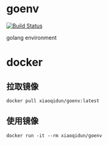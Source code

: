 # goenv
[![Build Status](https://drone.aite.xyz/api/badges/xiaoqidun/goenv/status.svg)](https://drone.aite.xyz/xiaoqidun/goenv)

golang environment

# docker

## 拉取镜像
```
docker pull xiaoqidun/goenv:latest
```

## 使用镜像
```
docker run -it --rm xiaoqidun/goenv
```
